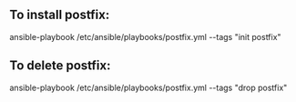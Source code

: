 ## To install postfix:
ansible-playbook /etc/ansible/playbooks/postfix.yml --tags "init postfix"

## To delete postfix:
ansible-playbook /etc/ansible/playbooks/postfix.yml --tags "drop postfix"
